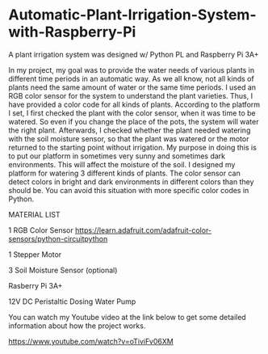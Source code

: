 # Automatic-Plant-Irrigation-System-with-Raspberry-Pi
A plant irrigation system was designed w/ Python PL and Raspberry Pi 3A+

In my project, my goal was to provide the water needs of various plants in different time periods in an automatic way. As we all know, not all kinds of plants need the same amount of water or the same time periods.
I used an RGB color sensor for the system to understand the plant varieties. Thus, I have provided a color code for all kinds of plants. According to the platform I set, I first checked the plant with the color sensor, when it was time to be watered. So even if you change the place of the pots, the system will water the right plant. Afterwards, I checked whether the plant needed watering with the soil moisture sensor, so that the plant was watered or the motor returned to the starting point without irrigation. My purpose in doing this is to put our platform in sometimes very sunny and sometimes dark environments. This will affect the moisture of the soil.
I designed my platform for watering 3 different kinds of plants. The color sensor can detect colors in bright and dark environments in different colors than they should be. You can avoid this situation with more specific color codes in Python.

MATERIAL LIST

1 RGB Color Sensor https://learn.adafruit.com/adafruit-color-sensors/python-circuitpython

1 Stepper Motor

3 Soil Moisture Sensor (optional)

Rasberry Pi 3A+

12V DC Peristaltic Dosing Water Pump

You can watch my Youtube video at the link below to get some detailed information about how the project works.

https://www.youtube.com/watch?v=oTiviFv06XM
